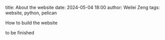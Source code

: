 title: About the website
date: 2024-05-04 18:00
author: Weilei Zeng
tags: website, python, pelican


How to  build the website


to be finished